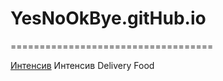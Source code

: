 # YesNoOkBye.gitHub.io
===================================


[Интенсив](https://YesNoOkBye.gitHub.io/DeliveryFood/) Интенсив Delivery Food
